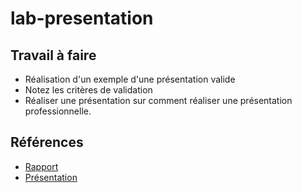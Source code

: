 # lab-presentation

## Travail à faire 

<!-- TODO : Rédiger le travail à faire -->
- Réalisation d'un exemple d'une présentation valide 
- Notez les critères de validation
- Réaliser une présentation sur comment réaliser une présentation professionnelle.

## Références

- [Rapport](https://labs-web.github.io/lab-presentation/)
- [Présentation](https://labs-web.github.io/lab-presentation/presentation.html)
